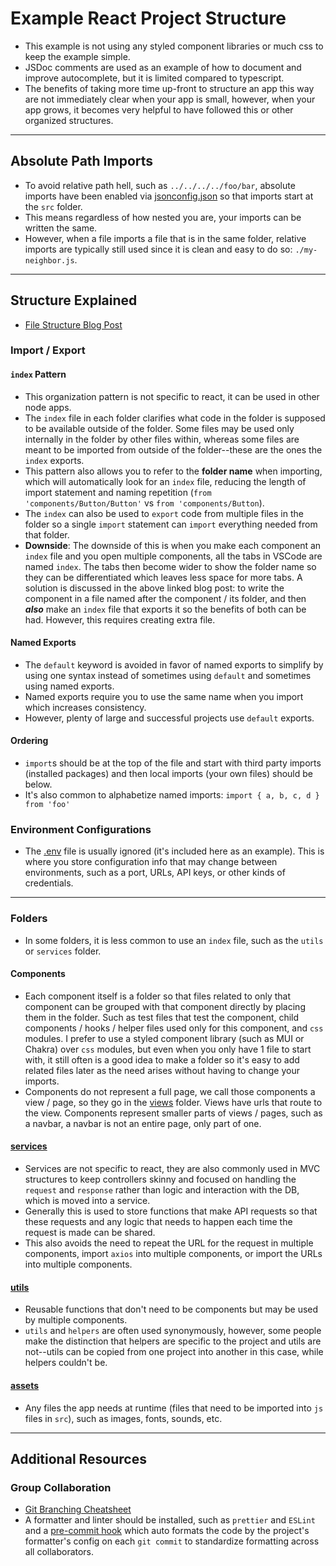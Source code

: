 # Example React Project Structure

- This example is not using any styled component libraries or much css to keep the example simple.
- JSDoc comments are used as an example of how to document and improve autocomplete, but it is limited compared to typescript.
- The benefits of taking more time up-front to structure an app this way are not immediately clear when your app is small, however, when your app grows, it becomes very helpful to have followed this or other organized structures.

---

## Absolute Path Imports

- To avoid relative path hell, such as `../../../../foo/bar`, absolute imports have been enabled via [jsonconfig.json](./jsconfig.json) so that imports start at the `src` folder.
- This means regardless of how nested you are, your imports can be written the same.
- However, when a file imports a file that is in the same folder, relative imports are typically still used since it is clean and easy to do so: `./my-neighbor.js`.

---

## Structure Explained

- [File Structure Blog Post](https://www.joshwcomeau.com/react/file-structure/)

### Import / Export

#### `index` Pattern

- This organization pattern is not specific to react, it can be used in other node apps.
- The `index` file in each folder clarifies what code in the folder is supposed to be available outside of the folder. Some files may be used only internally in the folder by other files within, whereas some files are meant to be imported from outside of the folder--these are the ones the `index` exports.
- This pattern also allows you to refer to the **folder name** when importing, which will automatically look for an `index` file, reducing the length of import statement and naming repetition (`from 'components/Button/Button'` vs `from 'components/Button`).
- The `index` can also be used to `export` code from multiple files in the folder so a single `import` statement can `import` everything needed from that folder.
- **Downside**: The downside of this is when you make each component an `index` file and you open multiple components, all the tabs in VSCode are named `index`. The tabs then become wider to show the folder name so they can be differentiated which leaves less space for more tabs. A solution is discussed in the above linked blog post: to write the component in a file named after the component / its folder, and then ***also*** make an `index` file that exports it so the benefits of both can be had. However, this requires creating extra file.

#### Named Exports

- The `default` keyword is avoided in favor of named exports to simplify by using one syntax instead of sometimes using `default` and sometimes using named exports.
- Named exports require you to use the same name when you import which increases consistency.
- However, plenty of large and successful projects use `default` exports.

#### Ordering

- `import`s should be at the top of the file and start with third party imports (installed packages) and then local imports (your own files) should be below.
- It's also common to alphabetize named imports: `import { a, b, c, d } from 'foo'`

### Environment Configurations

- The [.env](./.env) file is usually ignored (it's included here as an example). This is where you store configuration info that may change between environments, such as a port, URLs, API keys, or other kinds of credentials.

---

### Folders

- In some folders, it is less common to use an `index` file, such as the `utils` or `services` folder.

#### Components

- Each component itself is a folder so that files related to only that component can be grouped with that component directly by placing them in the folder. Such as test files that test the component, child components / hooks / helper files used only for this component, and `css` modules. I prefer to use a styled component library (such as MUI or Chakra) over `css` modules, but even when you only have 1 file to start with, it still often is a good idea to make a folder so it's easy to add related files later as the need arises without having to change your imports.
- Components do not represent a full page, we call those components a view / page, so they go in the [views](./src/views) folder. Views have urls that route to the view. Components represent smaller parts of views / pages, such as a navbar, a navbar is not an entire page, only part of one.

#### [services](./src/services)

- Services are not specific to react, they are also commonly used in MVC structures to keep controllers skinny and focused on handling the `request` and `response` rather than logic and interaction with the DB, which is moved into a service.
- Generally this is used to store functions that make API requests so that these requests and any logic that needs to happen each time the request is made can be shared.
- This also avoids the need to repeat the URL for the request in multiple components, import `axios` into multiple components, or import the URLs into multiple components.

#### [utils](./src/utils)

- Reusable functions that don't need to be components but may be used by multiple components.
- `utils` and `helpers` are often used synonymously, however, some people make the distinction that helpers are specific to the project and utils are not--utils can be copied from one project into another in this case, while helpers couldn't be.

#### [assets](./src/assets)

- Any files the app needs at runtime (files that need to be imported into `js` files in `src`), such as images, fonts, sounds, etc.

---

## Additional Resources

### Group Collaboration

- [Git Branching Cheatsheet](https://docs.google.com/document/d/1lMPkGE6j0JhF6LX_-afnoSMOvCIVueGpFfkHo23_YU0/edit?usp=sharing)
- A formatter and linter should be installed, such as `prettier` and `ESLint` and a [pre-commit hook](https://prettier.io/docs/en/precommit.html#option-2-pretty-quickhttpsgithubcomazzpretty-quick) which auto formats the code by the project's formatter's config on each `git commit` to standardize formatting across all collaborators.
